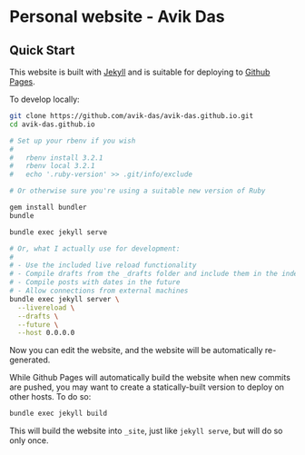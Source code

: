 Personal website - Avik Das
===========================

Quick Start
-----------

This website is built with [Jekyll](https://jekyllrb.com/) and is suitable for deploying to [Github Pages](https://pages.github.com/).

To develop locally:

```sh
git clone https://github.com/avik-das/avik-das.github.io.git
cd avik-das.github.io

# Set up your rbenv if you wish
#
#   rbenv install 3.2.1
#   rbenv local 3.2.1
#   echo '.ruby-version' >> .git/info/exclude

# Or otherwise sure you're using a suitable new version of Ruby

gem install bundler
bundle

bundle exec jekyll serve

# Or, what I actually use for development:
#
# - Use the included live reload functionality
# - Compile drafts from the _drafts folder and include them in the index
# - Compile posts with dates in the future
# - Allow connections from external machines
bundle exec jekyll server \
  --livereload \
  --drafts \
  --future \
  --host 0.0.0.0
```

Now you can edit the website, and the website will be automatically re-generated.

While Github Pages will automatically build the website when new commits are pushed, you may want to create a statically-built version to deploy on other hosts. To do so:

```sh
bundle exec jekyll build
```

This will build the website into `_site`, just like `jekyll serve`, but will do so only once.
